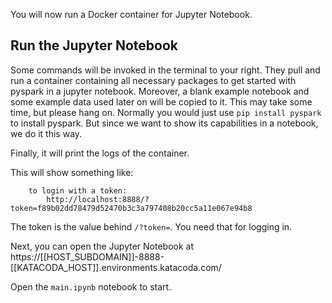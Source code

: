 You will now run a Docker container for Jupyter Notebook.

## Run the Jupyter Notebook 
Some commands will be invoked in the terminal to your right. They pull and run a container containing all necessary packages to get started with pyspark in a jupyter notebook. 
Moreover, a blank example notebook and some example data used later on will be copied to it. This may take some time, but please hang on. 
Normally you would just use `pip install pyspark` to install pyspark. But since we want to show its capabilities in a notebook, we do it this way.

Finally, it will print the logs of the container.

This will show something like:
```
    to login with a token:
        http://localhost:8888/?token=f89b02dd78479d52470b3c3a797408b20cc5a11e067e94b8
```

The token is the value behind `/?token=`. You need that for logging in.

Next, you can open the Jupyter Notebook at 
 https://[[HOST_SUBDOMAIN]]-8888-[[KATACODA_HOST]].environments.katacoda.com/

Open the `main.ipynb` notebook to start. 